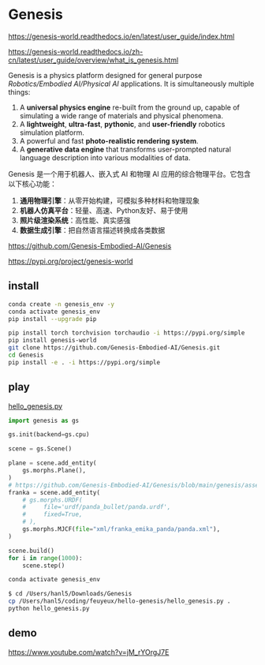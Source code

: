# Genesis

<https://genesis-world.readthedocs.io/en/latest/user_guide/index.html>

<https://genesis-world.readthedocs.io/zh-cn/latest/user_guide/overview/what_is_genesis.html>

Genesis is a physics platform designed for general purpose *Robotics/Embodied AI/Physical AI* applications. It is simultaneously multiple things:

1. A **universal physics engine** re-built from the ground up, capable of simulating a wide range of materials and physical phenomena.
2. A **lightweight**, **ultra-fast**, **pythonic**, and **user-friendly** robotics simulation platform.
3. A powerful and fast **photo-realistic rendering system**.
4. A **generative data engine** that transforms user-prompted natural language description into various modalities of data.

Genesis 是一个用于机器人、嵌入式 AI 和物理 AI 应用的综合物理平台。它包含以下核心功能：

1. **通用物理引擎**：从零开始构建，可模拟多种材料和物理现象
2. **机器人仿真平台**：轻量、高速、Python友好、易于使用
3. **照片级渲染系统**：高性能、真实感强
4. **数据生成引擎**：把自然语言描述转换成各类数据

<https://github.com/Genesis-Embodied-AI/Genesis>

<https://pypi.org/project/genesis-world>

## install

```sh
conda create -n genesis_env -y
conda activate genesis_env
pip install --upgrade pip
```

```sh
pip install torch torchvision torchaudio -i https://pypi.org/simple
pip install genesis-world
git clone https://github.com/Genesis-Embodied-AI/Genesis.git
cd Genesis
pip install -e . -i https://pypi.org/simple
```

## play

[hello_genesis.py](https://github.com/Genesis-Embodied-AI/Genesis/blob/main/examples/tutorials/hello_genesis.py)

```python
import genesis as gs

gs.init(backend=gs.cpu)

scene = gs.Scene()

plane = scene.add_entity(
    gs.morphs.Plane(),
)
# https://github.com/Genesis-Embodied-AI/Genesis/blob/main/genesis/assets/xml/franka_emika_panda/panda.xml
franka = scene.add_entity(
    # gs.morphs.URDF(
    #     file='urdf/panda_bullet/panda.urdf',
    #     fixed=True,
    # ),
    gs.morphs.MJCF(file="xml/franka_emika_panda/panda.xml"),
)

scene.build()
for i in range(1000):
    scene.step()
```

```sh
conda activate genesis_env

$ cd /Users/hanl5/Downloads/Genesis
cp /Users/hanl5/coding/feuyeux/hello-genesis/hello_genesis.py .
python hello_genesis.py
```

## demo

https://www.youtube.com/watch?v=jM_rYOrgJ7E
